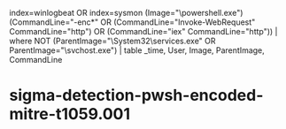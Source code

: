 index=winlogbeat OR index=sysmon
(Image="\powershell.exe")
(CommandLine="-enc*" OR (CommandLine="Invoke-WebRequest" CommandLine="http") OR (CommandLine="iex" CommandLine="http"))
| where NOT (ParentImage="\System32\services.exe" OR ParentImage="\svchost.exe")
| table _time, User, Image, ParentImage, CommandLine

# sigma-detection-pwsh-encoded-mitre-t1059.001
